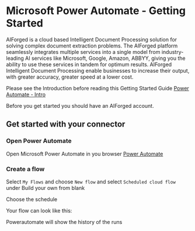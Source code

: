 # Microsoft Power Automate - Getting Started

AIForged is a cloud based Intelligent Document Processing solution for solving complex document extraction problems. The AIForged platform seamlessly integrates multiple services into a single model from industry-leading AI services like Microsoft, Google, Amazon, ABBYY, giving you the ability to use these services in tandem for optimum results. AIForged Intelligent Document Processing enable businesses to increase their output, with greater accuracy, greater speed at a lower cost.

Please see the Introduction before reading this Getting Started Guide [Power Automate - Intro](https://docs.aiforged.com/power-automate/into.html)

Before you get started you should have an AIForged account.

## Get started with your connector

### Open Power Automate

Open Microsoft Power Automate in you browser [Power Automate](https://powerautomate.com/)

### Create a flow

Select `My Flows` and choose `New flow` and select `Scheduled cloud flow` under Build your own from blank

Choose the schedule

Your flow can look like this:

Powerautomate will show the history of the runs

